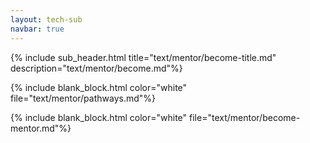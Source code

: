 ```yaml
---
layout: tech-sub
navbar: true
---
```


{% include sub_header.html title="text/mentor/become-title.md" description="text/mentor/become.md"%}

{% include blank_block.html color="white" file="text/mentor/pathways.md"%}

{% include blank_block.html color="white" file="text/mentor/become-mentor.md"%}
